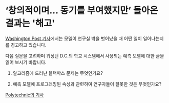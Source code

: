 # ‘창의적이며... 동기를 부여했지만’ 돌아온 결과는 '해고'

 
[Washington Post 기사](https://www.washingtonpost.com/local/education/creative--motivating-and-fired/2012/02/04/gIQAwzZpvR_story.html)에서는 모델이 연구실 밖을 벗어났을 때 어떤 일이 일어나는지를 경고하고 있습니다.

다음 질문을 고려하며 워싱턴 D.C.의 학교 시스템에서 사용되는 예측 모델에 대한 글을 읽어 보시기 바랍니다.

1) 알고리즘에 드러난 블랙박스 문제는 무엇인가요?

2) 예측 모델에 프로그래밍된 속성과 관련하여 연구자들이 잘못한 것은 무엇인가요?


[Polytechnic의 기사](https://poly.rpi.edu/features/2019/02/the-dangers-of-algorithms/)
